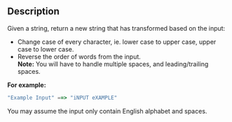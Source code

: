 ## Description

Given a string, return a new string that has transformed based on the input:

- Change case of every character, ie. lower case to upper case, upper case to lower case.
- Reverse the order of words from the input.  
  **Note:** You will have to handle multiple spaces, and leading/trailing spaces.

**For example:**

```ts
"Example Input" ==> "iNPUT eXAMPLE"
```

You may assume the input only contain English alphabet and spaces.
